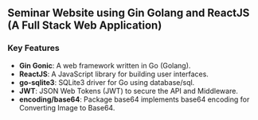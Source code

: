 ## Seminar Website using Gin Golang and ReactJS (A Full Stack Web Application)

### Key Features
- **Gin Gonic**: A web framework written in Go (Golang).
- **ReactJS**: A JavaScript library for building user interfaces.
- **go-sqlite3**: SQLite3 driver for Go using database/sql.
- **JWT**: JSON Web Tokens (JWT) to secure the API and Middleware.
- **encoding/base64**: Package base64 implements base64 encoding for Converting Image to Base64.
